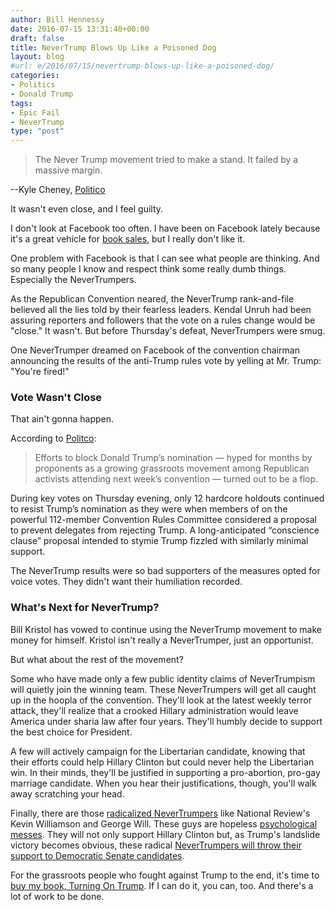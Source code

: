 ```yaml
---
author: Bill Hennessy
date: 2016-07-15 13:31:40+00:00
draft: false
title: NeverTrump Blows Up Like a Poisoned Dog
layout: blog
#url: e/2016/07/15/nevertrump-blows-up-like-a-poisoned-dog/
categories:
- Politics
- Donald Trump
tags:
- Epic Fail
- NeverTrump
type: "post"
---
```


> The Never Trump movement tried to make a stand. It failed by a massive margin.

--Kyle Cheney, [Politico](https://www.politico.com/story/2016/07/donald-trump-convention-rules-win-225586)



It wasn't even close, and I feel guilty.

I don't look at Facebook too often. I have been on Facebook lately because it's a great vehicle for [book sales](https://hennessysview.com/turning-on-trump/), but I really don't like it.

One problem with Facebook is that I can see what people are thinking. And so many people I know and respect think some really dumb things. Especially the NeverTrumpers.

As the Republican Convention neared, the NeverTrump rank-and-file believed all the lies told by their fearless leaders. Kendal Unruh had been assuring reporters and followers that the vote on a rules change would be "close." It wasn't. But before Thursday's defeat, NeverTrumpers were smug.

One NeverTrumper dreamed on Facebook of the convention chairman announcing the results of the anti-Trump rules vote by yelling at Mr. Trump: "You're fired!"



### Vote Wasn't Close



That ain't gonna happen.

According to [Politco](https://www.politico.com/story/2016/07/donald-trump-convention-rules-win-225586):



> Efforts to block Donald Trump’s nomination — hyped for months by proponents as a growing grassroots movement among Republican activists attending next week’s convention — turned out to be a flop.

During key votes on Thursday evening, only 12 hardcore holdouts continued to resist Trump’s nomination as they were when members of on the powerful 112-member Convention Rules Committee considered a proposal to prevent delegates from rejecting Trump. A long-anticipated “conscience clause” proposal intended to stymie Trump fizzled with similarly minimal support.



The NeverTrump results were so bad supporters of the measures opted for voice votes. They didn't want their humiliation recorded.



### What's Next for NeverTrump?



Bill Kristol has vowed to continue using the NeverTrump movement to make money for himself. Kristol isn't really a NeverTrumper, just an opportunist.

But what about the rest of the movement?

Some who have made only a few public identity claims of NeverTrumpism will quietly join the winning team. These NeverTrumpers will get all caught up in the hoopla of the convention. They'll look at the latest weekly terror attack, they'll realize that a crooked Hillary administration would leave America under sharia law after four years. They'll humbly decide to support the best choice for President.

A few will actively campaign for the Libertarian candidate, knowing that their efforts could help Hillary Clinton but could never help the Libertarian win. In their minds, they'll be justified in supporting a pro-abortion, pro-gay marriage candidate. When you hear their justifications, though, you'll walk away scratching your head.

Finally, there are those [radicalized NeverTrumpers](https://hennessysview.com/2016/07/12/how-nevertrump-promotes-race-violence/) like National Review's Kevin Williamson and George Will. These guys are hopeless [psychological messes](https://hennessysview.com/2016/07/12/what-happens-you-identify-as-nevertrump/). They will not only support Hillary Clinton but, as Trump's landslide victory becomes obvious, these radical [NeverTrumpers will throw their support to Democratic Senate candidates](https://hennessysview.com/2016/07/13/why-nevertrump-will-support-down-ballot-dems/).

For the grassroots people who fought against Trump to the end, it's time to [buy my book, Turning On Trump](https://hennessysview.com/turning-on-trump/). If I can do it, you can, too. And there's a lot of work to be done.

